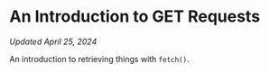 # An Introduction to GET Requests
_Updated April 25, 2024_

An introduction to retrieving things with `fetch()`.
